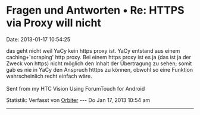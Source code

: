 Fragen und Antworten • Re: HTTPS via Proxy will nicht
=====================================================

Date: 2013-01-17 10:54:25

das geht nicht weil YaCy kein https proxy ist. YaCy entstand aus einem
caching+\'scraping\' http proxy. Bei einem https proxy ist es ja (das
ist ja der Zweck von https) nicht möglich den Inhalt der Übertragung zu
sehen; somit gab es nie in YaCy den Anspruch htttps zu können, obwohl so
eine Funktion wahrscheinlich recht einfach wäre.\
\
Sent from my HTC Vision Using ForumTouch for Android

Statistik: Verfasst von
[Orbiter](http://forum.yacy-websuche.de/memberlist.php?mode=viewprofile&u=2)
--- Do Jan 17, 2013 10:54 am

------------------------------------------------------------------------
